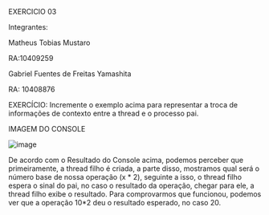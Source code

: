 EXERCICIO 03

Integrantes:

Matheus Tobias Mustaro

RA:10409259

Gabriel Fuentes de Freitas Yamashita

RA: 10408876

EXERCÍCIO: Incremente o exemplo acima para representar a troca de informações de contexto
entre a thread e o processo pai.

IMAGEM DO CONSOLE

![image](https://github.com/Gabriel-Fuentes-de-Freitas-Yamashita/Sistemas-OP/assets/161405047/9d58427e-cddb-47e8-a341-54a0da2c502f)


De acordo com o Resultado do Console acima, podemos perceber que primeiramente, a thread filho é criada, a parte disso, mostramos qual será o número base de nossa operação (x * 2), seguinte a isso, o thread filho espera o sinal do pai, no caso o resultado da operação, chegar para ele, a thread filho exibe o resultado. Para comprovarmos que funcionou, podemos ver que a operação 10*2 deu o resultado esperado, no caso 20.







